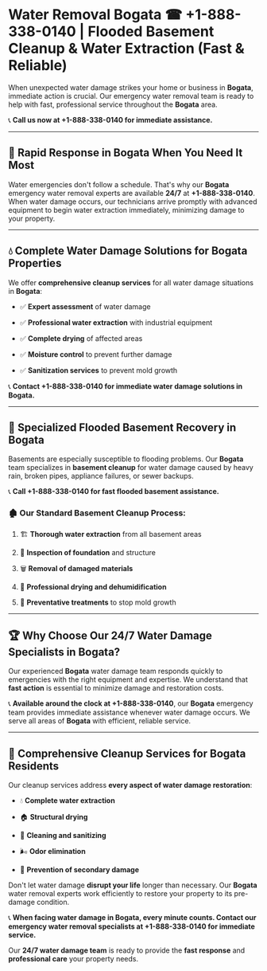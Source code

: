 # Water Removal Bogata ☎ +1-888-338-0140 | Flooded Basement Cleanup & Water Extraction (Fast & Reliable)

When unexpected water damage strikes your home or business in **Bogata**, immediate action is crucial. Our emergency water removal team is ready to help with fast, professional service throughout the **Bogata** area. 

📞 **Call us now at +1-888-338-0140 for immediate assistance.**
---
## 🚀 Rapid Response in Bogata When You Need It Most
Water emergencies don't follow a schedule. That's why our **Bogata** emergency water removal experts are available **24/7** at **+1-888-338-0140**. When water damage occurs, our technicians arrive promptly with advanced equipment to begin water extraction immediately, minimizing damage to your property.
---
## 💧 Complete Water Damage Solutions for Bogata Properties
We offer **comprehensive cleanup services** for all water damage situations in **Bogata**:
- ✅ **Expert assessment** of water damage  
- ✅ **Professional water extraction** with industrial equipment  
- ✅ **Complete drying** of affected areas  
- ✅ **Moisture control** to prevent further damage  
- ✅ **Sanitization services** to prevent mold growth  
📞 **Contact +1-888-338-0140 for immediate water damage solutions in Bogata.**
---
## 🌊 Specialized Flooded Basement Recovery in Bogata
Basements are especially susceptible to flooding problems. Our **Bogata** team specializes in **basement cleanup** for water damage caused by heavy rain, broken pipes, appliance failures, or sewer backups. 
📞 **Call +1-888-338-0140 for fast flooded basement assistance.**
### 🏚️ Our Standard Basement Cleanup Process:
1. 🏗️ **Thorough water extraction** from all basement areas  
2. 🔎 **Inspection of foundation** and structure  
3. 🗑️ **Removal of damaged materials**  
4. 💨 **Professional drying and dehumidification**  
5. 🚫 **Preventative treatments** to stop mold growth  
---
## 🏆 Why Choose Our 24/7 Water Damage Specialists in Bogata?
Our experienced **Bogata** water damage team responds quickly to emergencies with the right equipment and expertise. We understand that **fast action** is essential to minimize damage and restoration costs.
📞 **Available around the clock at +1-888-338-0140**, our **Bogata** emergency team provides immediate assistance whenever water damage occurs. We serve all areas of **Bogata** with efficient, reliable service.
---
## 🧹 Comprehensive Cleanup Services for Bogata Residents
Our cleanup services address **every aspect of water damage restoration**:
- 💧 **Complete water extraction**  
- 🏠 **Structural drying**  
- 🧼 **Cleaning and sanitizing**  
- 🌬️ **Odor elimination**  
- 🚫 **Prevention of secondary damage**  
Don't let water damage **disrupt your life** longer than necessary. Our **Bogata** water removal experts work efficiently to restore your property to its pre-damage condition.
📞 **When facing water damage in Bogata, every minute counts. Contact our emergency water removal specialists at +1-888-338-0140 for immediate service.**
Our **24/7 water damage team** is ready to provide the **fast response** and **professional care** your property needs.
